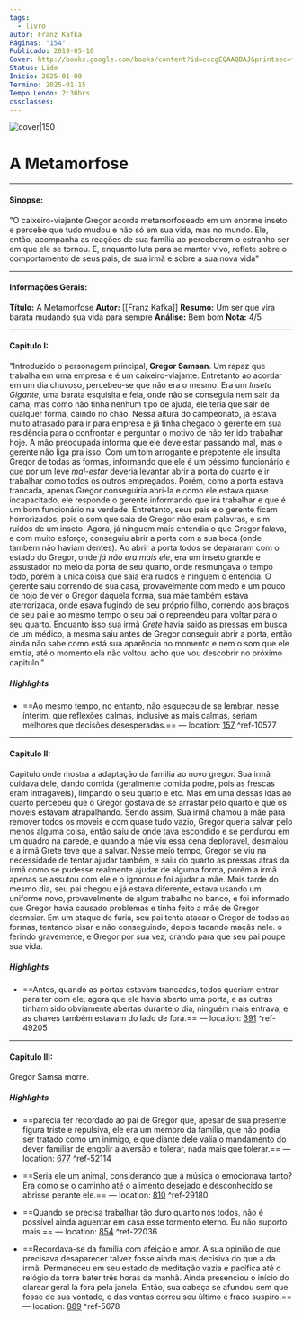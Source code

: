 ```yaml
---
tags:
  - livro
autor: Franz Kafka
Páginas: "154"
Publicado: 2019-05-10
Cover: http://books.google.com/books/content?id=cccgEQAAQBAJ&printsec=frontcover&img=1&zoom=1&edge=curl&source=gbs_api
Status: Lido
Inicio: 2025-01-09
Termino: 2025-01-15
Tempo Lendo: 2:30hrs
cssclasses:
---
```

![cover|150](http://books.google.com/books/content?id=cccgEQAAQBAJ&printsec=frontcover&img=1&zoom=1&edge=curl&source=gbs_api)

# A Metamorfose

---
#### Sinopse:

"O caixeiro-viajante Gregor acorda metamorfoseado em um enorme inseto e percebe que tudo mudou e não só em sua vida, mas no mundo. Ele, então, acompanha as reações de sua família ao perceberem o estranho ser em que ele se tornou. E, enquanto luta para se manter vivo, reflete sobre o comportamento de seus pais, de sua irmã e sobre a sua nova vida"

---
#### Informações Gerais:

**Título:** A Metamorfose
**Autor:** [[Franz Kafka]]
**Resumo:** Um ser que vira barata mudando sua vida para sempre
**Análise:** Bem bom
**Nota:** 4/5

---
#### Capitulo I:

"Introduzido o personagem principal, **Gregor Samsan**. Um rapaz que trabalha em uma empresa e é um caixeiro-viajante. Entretanto ao acordar em um dia chuvoso, percebeu-se que não era o mesmo. Era um *Inseto Gigante*, uma barata esquisita e feia, onde não se conseguia nem sair da cama, mas como não tinha nenhum tipo de ajuda, ele teria que sair de qualquer forma, caindo no chão. Nessa altura do campeonato, já estava muito atrasado para ir para empresa e já tinha chegado o gerente em sua residência para o confrontar e perguntar o motivo de não ter ido trabalhar hoje. A mão preocupada informa que ele deve estar passando mal, mas o gerente não liga pra isso. Com um tom arrogante e prepotente ele insulta Gregor de todas as formas, informando que ele é um péssimo funcionário e que por um leve *mal-estar* deveria levantar abrir a porta do quarto e ir trabalhar como todos os outros empregados. Porém, como a porta estava trancada, apenas Gregor conseguiria abri-la e como ele estava quase incapacitado, ele responde o gerente informando que irá trabalhar e que é um bom funcionário na verdade. Entretanto, seus pais e o gerente ficam horrorizados, pois o som que saia de Gregor não eram palavras, e sim ruídos de um inseto. Agora, já ninguem mais entendia o que Gregor falava, e com muito esforço, conseguiu abrir a porta com a sua boca (onde também não haviam dentes). Ao abrir a porta todos se depararam com o estado do Gregor, onde *já não era mais ele*, era um inseto grande e assustador no meio da porta de seu quarto, onde resmungava o tempo todo, porém a unica coisa que saia era ruidos e ninguem o entendia. O gerente saiu correndo de sua casa, provavelmente com medo e um pouco de nojo de ver o Gregor daquela forma, sua mãe também estava aterrorizada, onde esava fugindo de seu próprio filho, correndo aos braços de seu pai e ao mesmo tempo o seu pai o repreendeu para voltar para o seu quarto. Enquanto isso sua irmã *Grete* havia saido as pressas em busca de um médico, a mesma saiu antes de Gregor conseguir abrir a porta, então ainda não sabe como está sua aparência no momento e nem o som que ele emitia, até o momento ela não voltou, acho que vou descobrir no próximo capitulo."

##### Highlights

- ==Ao mesmo tempo, no entanto, não esqueceu de se lembrar, nesse ínterim, que reflexões calmas, inclusive as mais calmas, seriam melhores que decisões desesperadas.== — location: [157](kindle://book?action=open&asin=B07RWCTY1V&location=157) ^ref-10577

---
#### Capitulo II:

Capitulo onde mostra a adaptação da familia ao novo gregor. Sua irmã cuidava dele, dando comida (geralmente comida podre, pois as frescas eram intragaveis), limpando o seu quarto e etc. Mas em uma dessas idas ao quarto percebeu que o Gregor gostava de se arrastar pelo quarto e que os moveis estavam atrapalhando. Sendo assim, Sua irmã chamou a mãe para remover todos os moveis e com quase tudo vazio, Gregor queria salvar pelo menos alguma coisa, então saiu de onde tava escondido e se pendurou em um quadro na parede, e quando a mãe viu essa cena deploravel, desmaiou e a irmã Grete teve que a salvar. Nesse meio tempo, Gregor se viu na necessidade de tentar ajudar também, e saiu do quarto as pressas atras da irmã como se pudesse realmente ajudar de alguma forma, porém a irmã apenas se assutou com ele e o ignorou e foi ajudar a mãe. Mais tarde do mesmo dia, seu pai chegou e já estava diferente, estava usando um uniforme novo, provavelmente de algum trabalho no banco, e foi informado que Gregor havia causado problemas e tinha feito a mãe de Gregor desmaiar. Em um ataque de furia, seu pai tenta atacar o Gregor de todas as formas, tentando pisar e não conseguindo, depois tacando maçãs nele. o ferindo gravemente, e Gregor por sua vez, orando para que seu pai poupe sua vida.

##### Highlights

- ==Antes, quando as portas estavam trancadas, todos queriam entrar para ter com ele; agora que ele havia aberto uma porta, e as outras tinham sido obviamente abertas durante o dia, ninguém mais entrava, e as chaves também estavam do lado de fora.== — location: [391](kindle://book?action=open&asin=B07RWCTY1V&location=391) ^ref-49205

---
#### Capitulo III:

Gregor Samsa morre.

##### Highlights

- ==parecia ter recordado ao pai de Gregor que, apesar de sua presente figura triste e repulsiva, ele era um membro da família, que não podia ser tratado como um inimigo, e que diante dele valia o mandamento do dever familiar de engolir a aversão e tolerar, nada mais que tolerar.== — location: [677](kindle://book?action=open&asin=B07RWCTY1V&location=677) ^ref-52114

- ==Seria ele um animal, considerando que a música o emocionava tanto? Era como se o caminho até o alimento desejado e desconhecido se abrisse perante ele.== — location: [810](kindle://book?action=open&asin=B07RWCTY1V&location=810) ^ref-29180

- ==Quando se precisa trabalhar tão duro quanto nós todos, não é possível ainda aguentar em casa esse tormento eterno. Eu não suporto mais.== — location: [854](kindle://book?action=open&asin=B07RWCTY1V&location=854) ^ref-22036

- ==Recordava-se da família com afeição e amor. A sua opinião de que precisava desaparecer talvez fosse ainda mais decisiva do que a da irmã. Permaneceu em seu estado de meditação vazia e pacífica até o relógio da torre bater três horas da manhã. Ainda presenciou o início do clarear geral lá fora pela janela. Então, sua cabeça se afundou sem que fosse de sua vontade, e das ventas correu seu último e fraco suspiro.== — location: [889](kindle://book?action=open&asin=B07RWCTY1V&location=889) ^ref-5678

